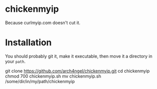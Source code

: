 # chickenmyip
Because curlmyip.com doesn't cut it.

# Installation

You should probably git it, make it executable, then move it a directory in your ```path```.

  git clone https://github.com/arch4ngel/chickenmyip.git
  cd chickenmyip
  chmod 700 chickenmyip.sh
  mv chickenmyip.sh /some/dir/in/my/path/chickenmyip
